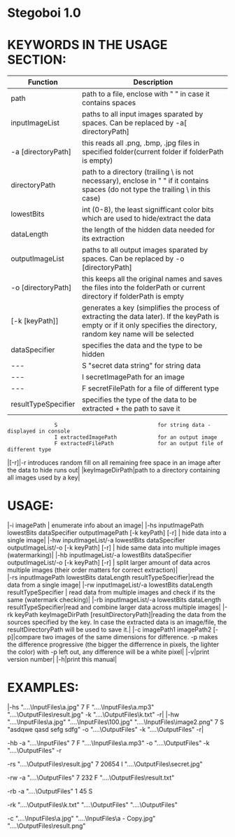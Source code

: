 # Stegoboi 1.0


# KEYWORDS IN THE USAGE SECTION:
| Function | Description  |
|---|---|
|path|path to a file, enclose with " " in case it contains spaces|
|inputImageList|paths to all input images sparated by spaces. Can be replaced by -a[ directoryPath]|
|-a [directoryPath]|this reads all .png, .bmp, .jpg files in specified folder(current folder if folderPath is empty)
|directoryPath|path to a directory (trailing \\ is not necessary), enclose in " " if it contains spaces (do not type the trailing \\ in this case)|
|lowestBits|int (0-8), the least signifficant color bits which are used to hide/extract the data|
|dataLength|the length of the hidden data needed for its extraction|
|outputImageList|paths to all output images sparated by spaces. Can be replaced by -o [directoryPath]|
|-o [directoryPath]|this keeps all the original names and saves the files into the folderPath or current directory if folderPath is empty|
|[-k [keyPath]]|generates a key (simplifies the process of extracting the data later). If the keyPath is empty or if it only specifies the directory, random key name will be selected|          
|dataSpecifier|specifies the data and the type to be hidden|
|---|S "secret data string"           for string data|
|---|I secretImagePath                for an image|
|---|F secretFilePath                 for a file of different type|
|resultTypeSpecifier | specifies the type of the data to be extracted + the path to save it|
                   S                                for string data - displayed in console
                   I extractedImagePath             for an output image 
                   F extractedFilePath              for an output file of different type
|[-r]|-r introduces random fill on all remaining free space in an image after the data to hide runs out|
|keyImageDirPath|path to a directory containing all images used by a key|

# USAGE:
|-i  imagePath  | enumerate info about an image|
|-hs inputImagePath lowestBits dataSpecifier outputImagePath [-k keyPath] [-r] | hide data into a single image|
|-hw inputImageList/-a lowestBits dataSpecifier outputImageList/-o [-k keyPath] [-r] | hide same data into multiple images (watermarking)|
|-hb inputImageList/-a lowestBits dataSpecifier outputImageList/-o [-k keyPath] [-r] | split larger amount of data acros multiple images (their order matters for correct extraction)|       
|-rs inputImagePath lowestBits dataLength resultTypeSpecifier|read the data from a single image|
|-rw inputImageList/-a lowestBits dataLength resultTypeSpecifier | read data from multiple images and check if its the same (watermark checking)|
|-rb inputImageList/-a lowestBits dataLength resultTypeSpecifier|read and combine larger data across multiple images|
|-rk keyPath keyImageDirPath [resultDirectoryPath]|reading the data from the sources specified by the key. In case the extracted data is an image/file, the resultDirectoryPath will be used to save it.|
|-c imagePath1 imagePath2 [-p]|compare two images of the same dimensions for difference. -p makes the difference progressive (the bigger the differrence in pixels, the lighter the color) with -p left out, any difference will be a white pixel|
|-v|print version number|
|-h|print this manual|

# EXAMPLES: 
|-hs "..\..\InputFiles\a.jpg" 7 F  "..\..\InputFiles\a.mp3" "..\..\OutputFiles\result.jpg" -k "..\..\OutputFiles\k.txt" -r|
|-hw "..\..\InputFiles\a.jpg" "..\..\InputFiles\100.jpg" "..\..\InputFiles\image2.png" 7 S  "asdqwe qasd sefg sdfg" -o "..\..\OutputFiles" -k "..\..\OutputFiles" -r|
 
 -hb -a "..\..\InputFiles" 7 F  "..\..\InputFiles\a.mp3" -o "..\..\OutputFiles" -k "..\..\OutputFiles" -r
 
 -rs "..\..\OutputFiles\result.jpg" 7 20654 I "..\..\OutputFiles\secret.jpg"
 
 -rw -a "..\..\OutputFiles" 7 232 F "..\..\OutputFiles\result.txt"
 
 -rb -a "..\..\OutputFiles" 1 45 S
 
 -rk "..\..\OutputFiles\k.txt" "..\..\OutputFiles" "..\..\OutputFiles"

 -c "..\..\InputFiles\a.jpg" "..\..\InputFiles\a - Copy.jpg" "..\..\OutputFiles\result.png"

